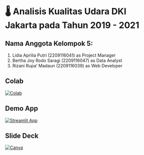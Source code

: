 # 🌡 Analisis Kualitas Udara DKI Jakarta pada Tahun 2019 - 2021
## Nama Anggota Kelompok 5:
1. Lidia Aprilia Putri (2209116041) as Project Manager
2. Bertha Joy Rodo Saragi (2209116047) as Data Analyst
3. Rizani Rupa’ Madaun (2209116039) as Web Developer
## Colab
[![Colab](https://colab.research.google.com/assets/colab-badge.svg)](https://colab.research.google.com/drive/1gnIYZkpv8q9oYJ6ySBDlVkmIr9DLLfX6?usp=sharing)
## Demo App
[![Streamlit App](https://static.streamlit.io/badges/streamlit_badge_black_white.svg)](https://air-quality-in-jakarta.streamlit.app/)
## Slide Deck
[![Canva](https://upload.wikimedia.org/wikipedia/commons/b/bb/Canva_Logo.svg)](https://www.canva.com/design/DAGEUa5ynds/aiHf7n_keaSbAgNwMa-Ekw/edit?utm_content=DAGEUa5ynds&utm_campaign=designshare&utm_medium=link2&utm_source=sharebutton)


